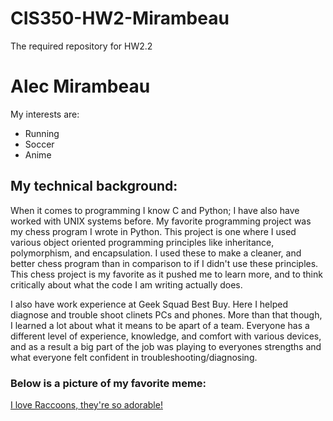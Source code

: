 # CIS350-HW2-Mirambeau
The required repository for HW2.2

# Alec Mirambeau

My interests are:
* Running
* Soccer
* Anime

## My technical background:
When it comes to programming I know C and Python; I have also have worked with UNIX systems before. My favorite programming project was my chess program 
I wrote in Python. This project is one where I used various object oriented programming principles like inheritance, polymorphism, and encapsulation. I 
used these to make a cleaner, and better chess program than in comparison to if I didn't use these principles. This chess project is my favorite as it 
pushed me to learn more, and to think critically about what the code I am writing actually does.

I also have work experience at Geek Squad Best Buy. Here I helped diagnose and trouble shoot clinets PCs and phones. More than that though, I learned a 
lot about what it means to be apart of a team. Everyone has a different level of experience, knowledge, and comfort with various devices, and as a 
result a big part of the job was playing to everyones strengths and what everyone felt confident in troubleshooting/diagnosing.

### Below is a picture of my favorite meme:

[I love Raccoons, they're so adorable!](https://www.pinterest.com/pin/941393128343236843/)


